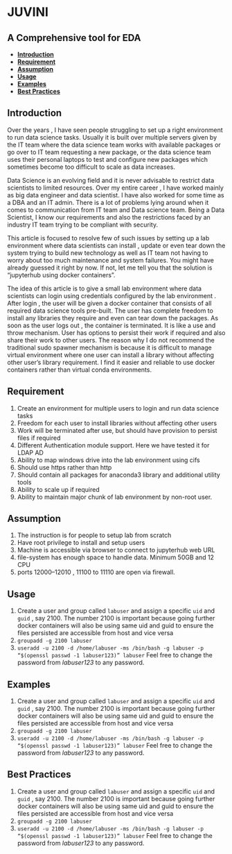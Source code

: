 # JUVINI
## A Comprehensive tool for EDA


- **[Introduction](#introduction)** 
- **[Requirement](#requirement)**
- **[Assumption](#assumption)**
- **[Usage](#usage)**
- **[Examples](#examples)**
- **[Best Practices](#best-practices)**

## Introduction

Over the years , I have seen people struggling to set up a right environment to run data science tasks. Usually it is built over multiple servers given by the IT team where the data science team works with available packages or go over to IT team requesting a new package, or the data science team uses their personal laptops to test and configure new packages which sometimes become too difficult to scale as data increases.

Data Science is an evolving field and it is never advisable to restrict data scientists to limited resources. Over my entire career , I have worked mainly as big data engineer and data scientist. I have also worked for some time as a DBA and an IT admin. There is a lot of problems lying around when it comes to communication from IT team and Data science team. Being a Data Scientist, I know our requirements and also the restrictions faced by an industry IT team trying to be compliant with security.

This article is focused to resolve few of such issues by setting up a lab environment where data scientists can install , update or even tear down the system trying to build new technology as well as IT team not having to worry about too much maintenance and system failures. You might have already guessed it right by now. If not, let me tell you that the solution is “jupyterhub using docker containers”.

The idea of this article is to give a small lab environment where data scientists can login using credentials configured by the lab environment . After login , the user will be given a docker container that consists of all required data science tools pre-built. The user has complete freedom to install any libraries they require and even can tear down the packages. As soon as the user logs out , the container is terminated. It is like a use and throw mechanism. User has options to persist their work if required and also share their work to other users. The reason why I do not recommend the traditional sudo spawner mechanism is because it is difficult to manage virtual environment where one user can install a library without affecting other user’s library requirement. I find it easier and reliable to use docker containers rather than virtual conda environments.


## Requirement

1. Create an environment for multiple users to login and run data science tasks
2. Freedom for each user to install libraries without affecting other users
3. Work will be terminated after use, but should have provision to persist files if required
4. Different Authentication module support. Here we have tested it for LDAP AD
5. Ability to map windows drive into the lab environment using cifs
6. Should use https rather than http
7. Should contain all packages for anaconda3 library and additional utility tools
8. Ability to scale up if required
9. Ability to maintain major chunk of lab environment by non-root user.


## Assumption

1. The instruction is for people to setup lab from scratch
2. Have root privilege to install and setup users
3. Machine is accessible via browser to connect to jupyterhub web URL
4. file-system has enough space to handle data. Minimum 50GB and 12 CPU
5. ports 12000–12010 , 11100 to 11110 are open via firewall.

## Usage
1. Create a user and group called `labuser` and assign a specific `uid` and `guid` , say 2100. The number 2100 is important because going further docker containers will also be using same uid and guid to ensure the files persisted are accessible from host and vice versa
2. `groupadd -g 2100 labuser`
3. `useradd -u 2100 -d /home/labuser -ms /bin/bash -g labuser -p “$(openssl passwd -1 labuser123)” labuser` Feel free to change the password from *labuser123* to any password.

## Examples
1. Create a user and group called `labuser` and assign a specific `uid` and `guid` , say 2100. The number 2100 is important because going further docker containers will also be using same uid and guid to ensure the files persisted are accessible from host and vice versa
2. `groupadd -g 2100 labuser`
3. `useradd -u 2100 -d /home/labuser -ms /bin/bash -g labuser -p “$(openssl passwd -1 labuser123)” labuser` Feel free to change the password from *labuser123* to any password.

## Best Practices
1. Create a user and group called `labuser` and assign a specific `uid` and `guid` , say 2100. The number 2100 is important because going further docker containers will also be using same uid and guid to ensure the files persisted are accessible from host and vice versa
2. `groupadd -g 2100 labuser`
3. `useradd -u 2100 -d /home/labuser -ms /bin/bash -g labuser -p “$(openssl passwd -1 labuser123)” labuser` Feel free to change the password from *labuser123* to any password.
